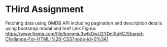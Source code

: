 # THird Assignment

Fetching data using OMDB API including pagination and description details using bootstrap modal and href
Link Figma: https://www.figma.com/file/kommju3wtkDwU2YDnIXqKC/Shared-Challange-For-HTML-%26-CSS?node-id=0%3A1
